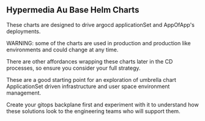 ## Hypermedia Au Base Helm Charts

These charts are designed to drive argocd applicationSet and AppOfApp's deployments.

WARNING: some of the charts are used in production and production like environments and could change at any time.

There are other affordances wrapping these charts later in the CD processes, so ensure you consider your full strategy.

These are a good starting point for an exploration of umbrella chart ApplicationSet driven infrastructure and user space environment management.

Create your gitops backplane first and experiment with it to understand how these solutions look to the engineering teams who will support them.